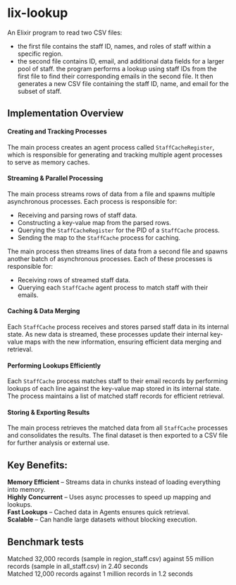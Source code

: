 # lix-lookup
An Elixir program to read two CSV files:
- the first file contains the staff ID, names, and roles of staff within a specific region.
- the second file contains ID, email, and additional data fields for a larger pool of staff.
the program performs a lookup using staff IDs from the first file
to find their corresponding emails in the second file.
It then generates a new CSV file containing the staff ID, name, and email for the subset of staff.


## Implementation Overview

#### Creating and Tracking Processes
The main process creates an agent process called `StaffCacheRegister`, which is responsible for generating and tracking multiple agent processes to serve as memory caches.

#### Streaming & Parallel Processing
The main process streams rows of data from a file and spawns multiple asynchronous processes. Each process is responsible for:
- Receiving and parsing rows of staff data.
- Constructing a key-value map from the parsed rows.
- Querying the `StaffCacheRegister` for the PID of a `StaffCache` process.
- Sending the map to the `StaffCache` process for caching.

The main process then streams lines of data from a second file and spawns another batch of asynchronous processes. Each of these processes is responsible for:
- Receiving rows of streamed staff data.
- Querying each `StaffCache` agent process to match staff with their emails.

#### Caching & Data Merging
Each `StaffCache` process receives and stores parsed staff data in its internal state. As new data is streamed, these processes update their internal key-value maps with the new information, ensuring efficient data merging and retrieval.

#### Performing Lookups Efficiently
Each `StaffCache` process matches staff to their email records by performing lookups of each line against the key-value map stored in its internal state. The process maintains a list of matched staff records for efficient retrieval.

#### Storing & Exporting Results
The main process retrieves the matched data from all `StaffCache` processes and consolidates the results. The final dataset is then exported to a CSV file for further analysis or external use.



## Key Benefits: 
**Memory Efficient** – Streams data in chunks instead of loading everything into memory.  
**Highly Concurrent** – Uses async processes to speed up mapping and lookups.  
**Fast Lookups** – Cached data in Agents ensures quick retrieval.  
**Scalable** – Can handle large datasets without blocking execution.  



## Benchmark tests
Matched 32,000 records (sample in region_staff.csv) against 55 million records (sample in all_staff.csv) in 2.40 seconds  
Matched 12,000 records against 1 million records in 1.2 seconds 